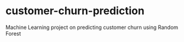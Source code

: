 # customer-churn-prediction
Machine Learning project on predicting customer churn using Random Forest
